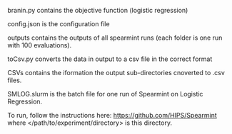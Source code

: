 branin.py contains the objective function (logistic regression)

config.json is the configuration file

outputs contains the outputs of all spearmint runs (each folder is one run with 100 evaluations). 

toCsv.py converts the data in output to a csv file in the correct format

CSVs contains the iformation the output sub-directories cnoverted to .csv files.

SMLOG.slurm is the batch file for one run of Spearmint on Logistic Regression.

To run, follow the instructions here: https://github.com/HIPS/Spearmint where </path/to/experiment/directory> is this directory. 

